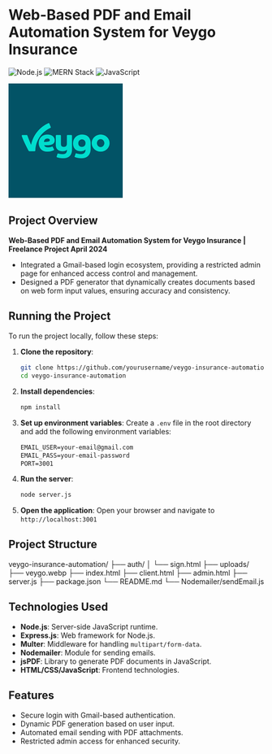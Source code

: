 # Web-Based PDF and Email Automation System for Veygo Insurance

![Node.js](https://img.shields.io/badge/Node.js-339933?style=for-the-badge&logo=nodedotjs&logoColor=white)
![MERN Stack](https://img.shields.io/badge/MERN-Stack-43B02A?style=for-the-badge&logo=javascript&logoColor=white)
![JavaScript](https://img.shields.io/badge/JavaScript-F7DF1E?style=for-the-badge&logo=javascript&logoColor=white)

![Veygo](veygo.webp)

## Project Overview

**Web-Based PDF and Email Automation System for Veygo Insurance | Freelance Project April 2024**

- Integrated a Gmail-based login ecosystem, providing a restricted admin page for enhanced access control and management.
- Designed a PDF generator that dynamically creates documents based on web form input values, ensuring accuracy and consistency.

## Running the Project

To run the project locally, follow these steps:

1. **Clone the repository**:
    ```sh
    git clone https://github.com/yourusername/veygo-insurance-automation.git
    cd veygo-insurance-automation
    ```

2. **Install dependencies**:
    ```sh
    npm install
    ```

3. **Set up environment variables**:
    Create a `.env` file in the root directory and add the following environment variables:
    ```env
    EMAIL_USER=your-email@gmail.com
    EMAIL_PASS=your-email-password
    PORT=3001
    ```

4. **Run the server**:
    ```sh
    node server.js
    ```

5. **Open the application**:
    Open your browser and navigate to `http://localhost:3001`

## Project Structure
veygo-insurance-automation/
├── auth/
│ └── sign.html
├── uploads/
├── veygo.webp
├── index.html
├── client.html
├── admin.html
├── server.js
├── package.json
└── README.md
└── Nodemailer/sendEmail.js


## Technologies Used

- **Node.js**: Server-side JavaScript runtime.
- **Express.js**: Web framework for Node.js.
- **Multer**: Middleware for handling `multipart/form-data`.
- **Nodemailer**: Module for sending emails.
- **jsPDF**: Library to generate PDF documents in JavaScript.
- **HTML/CSS/JavaScript**: Frontend technologies.

## Features

- Secure login with Gmail-based authentication.
- Dynamic PDF generation based on user input.
- Automated email sending with PDF attachments.
- Restricted admin access for enhanced security.


